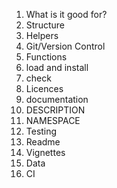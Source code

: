 1. What is it good for?
2. Structure
3. Helpers
4. Git/Version Control
5. Functions
6. load and install
7. check
8. Licences
9. documentation
10. DESCRIPTION
11. NAMESPACE
12. Testing
13. Readme
14. Vignettes
15. Data
16. CI
